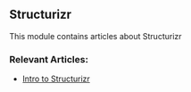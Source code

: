 ## Structurizr

This module contains articles about Structurizr

### Relevant Articles:
- [Intro to Structurizr](https://www.baeldung.com/structurizr)
